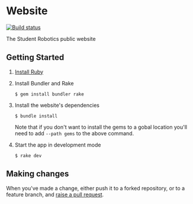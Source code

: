 # Website

[![Build status][build-badge]][build-page]

The Student Robotics public website

## Getting Started

1. [Install Ruby][install-ruby]

2. Install Bundler and Rake

    ``` shell
    $ gem install bundler rake
    ```
3. Install the website's dependencies

    ``` shell
    $ bundle install
    ```

    Note that if you don't want to install the gems to a gobal location you'll
    need to add `--path gems` to the above command.

4. Start the app in development mode

    ```shell
    $ rake dev
    ```

## Making changes

When you've made a change, either push it to a forked repository, or to a
feature branch, and [raise a pull request][raise-a-pr].

[build-badge]: https://circleci.com/gh/srobo/website.png?style=shield
[build-page]: https://circleci.com/gh/srobo/website
[install-ruby]: https://www.ruby-lang.org/en/documentation/installation/
[raise-a-pr]: https://github.com/srobo/website/pull/new/gh-pages
